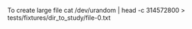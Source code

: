 To create large file
cat /dev/urandom | head -c  314572800  > tests/fixtures/dir_to_study/file-0.txt
